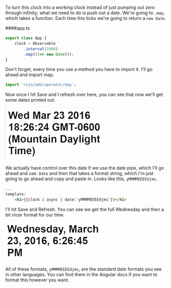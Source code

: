 To turn this clock into a working clock instead of just pumping out zero through infinity, what we need to do is push out a date. We're going to `.map`, which takes a function. Each time this ticks we're going to return a `new Date`. 

####app.ts
```javascript
export class App {
    clock = Observable
        .interval(1000)
        .map(()=> new Date());
}
```

Don't forget, every time you use a method you have to import it. I'll go ahead and import map. 

```javascript
import 'rxjs/add/operator/map';
```

Now once I hit Save and I refresh over here, you can see that now we'll get some dates printed out.

![Dates printed out to website](../images/angular-2-render-an-observable-date-with-the-async-and-date-pipes-dates-printed-out.png)

We actually have control over this date if we use the date pipe, which I'll go ahead and use. `Date` and then that takes a format string, which I'm just going to go ahead and copy and paste in. Looks like this, `yMMMMEEEEdjms`. 

```html
...
template: 
    <h1>{{clock | async | date:'yMMMMEEEEdjms'}}</h1>
```

I'll hit Save and Refresh. You can see we get the full Wednesday and then a bit nicer format for our time.

![Nicer Date format](../images/angular-2-render-an-observable-date-with-the-async-and-date-pipes-nicer-dates.png)

All of these formats, `yMMMMEEEEdjms`, are the standard date formats you see in other languages. You can find them in the Angular docs if you want to format this however you want.